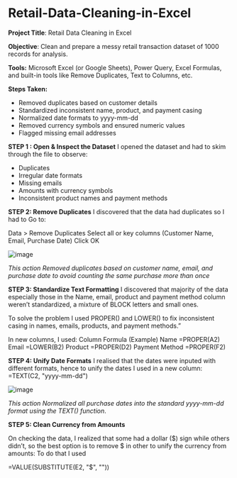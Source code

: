 # Retail-Data-Cleaning-in-Excel

**Project Title**: Retail Data Cleaning in Excel

**Objective**: Clean and prepare a messy retail transaction dataset of 1000 records for analysis.

**Tools:** Microsoft Excel (or Google Sheets), Power Query, Excel Formulas, and built-in tools like Remove Duplicates, Text to Columns, etc.

**Steps Taken:**

* Removed duplicates based on customer details
* Standardized inconsistent name, product, and payment casing
* Normalized date formats to yyyy-mm-dd
* Removed currency symbols and ensured numeric values
* Flagged missing email addresses


**STEP 1 : Open & Inspect the Dataset**
I opened the dataset and had to skim through the file to observe:


* Duplicates
* Irregular date formats
* Missing emails
* Amounts with currency symbols
* Inconsistent product names and payment methods

**STEP 2: Remove Duplicates**
I discovered that the data had duplicates so I had to Go to:

Data > Remove Duplicates
Select all or key columns (Customer Name, Email, Purchase Date)
Click OK

![image](https://github.com/user-attachments/assets/b59d1b53-8772-433f-a587-bd2a02a5da0a)


*This action Removed duplicates based on customer name, email, and purchase date to avoid counting the same purchase more than once*

**STEP 3: Standardize Text Formatting**
I discovered that majority of the data especially those in the Name, email, product and payment method column weren’t standardized, a mixture of BLOCK letters and small ones. 

To solve the problem I used PROPER() and LOWER() to fix inconsistent casing in names, emails, products, and payment methods.”



In new columns, I used:
Column	Formula (Example)
Name	=PROPER(A2)
Email	=LOWER(B2)
Product	=PROPER(D2)
Payment Method	=PROPER(F2)


**STEP 4: Unify Date Formats**
I realised that  the dates were inputed with different formats, hence to unify the dates I used in a new column:
=TEXT(C2, "yyyy-mm-dd")

![image](https://github.com/user-attachments/assets/2703954b-c301-47c5-812a-26b79a559d1b)

 *This action Normalized all purchase dates into the standard yyyy-mm-dd format using the TEXT() function*.

**STEP 5: Clean Currency from Amounts**

On checking the data, I realized that some had a dollar ($) sign while others didn’t, so the best option is to remove $ in other to unify the currency from amounts:
To do that I used

=VALUE(SUBSTITUTE(E2, "$", ""))


